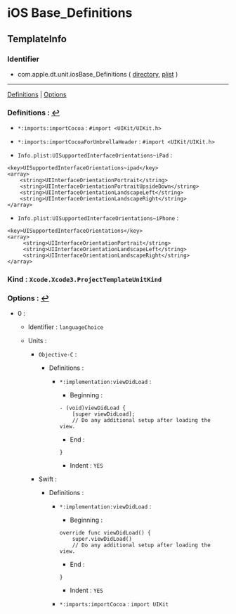 # iOS Base_Definitions

## TemplateInfo

### Identifier

- com.apple.dt.unit.iosBase_Definitions ( [directory](/Applications/Xcode.app/Contents/Developer/Platforms/iPhoneOS.platform/Developer/Library/Xcode/Templates/Project%20Templates/iOS/iOS%20Base_Definitions.xctemplate), [plist](/Applications/Xcode.app/Contents/Developer/Platforms/iPhoneOS.platform/Developer/Library/Xcode/Templates/Project%20Templates/iOS/iOS%20Base_Definitions.xctemplate/TemplateInfo.plist) )

---
<span id="m_Definitions">[Definitions](#a_Definitions)</span> | <span id="m_Options">[Options](#a_Options)</span>

### Definitions :  <span id="a_Definitions"/>[↩](#m_Definitions)

- `*:imports:importCocoa` : `#import <UIKit/UIKit.h>`

- `*:imports:importCocoaForUmbrellaHeader` : `#import <UIKit/UIKit.h>`

- `Info.plist:UISupportedInterfaceOrientations~iPad` : 

```
<key>UISupportedInterfaceOrientations~ipad</key>
<array>
    <string>UIInterfaceOrientationPortrait</string>
    <string>UIInterfaceOrientationPortraitUpsideDown</string>
    <string>UIInterfaceOrientationLandscapeLeft</string>
    <string>UIInterfaceOrientationLandscapeRight</string>
</array>

```

- `Info.plist:UISupportedInterfaceOrientations~iPhone` : 

```
<key>UISupportedInterfaceOrientations</key>
<array>
     <string>UIInterfaceOrientationPortrait</string>
     <string>UIInterfaceOrientationLandscapeLeft</string>
     <string>UIInterfaceOrientationLandscapeRight</string>
</array>

```

### Kind : `Xcode.Xcode3.ProjectTemplateUnitKind`

### Options :  <span id="a_Options"/>[↩](#m_Options)

- 0 : 

	- Identifier : `languageChoice`

	- Units : 

		- `Objective-C` : 

			- Definitions : 

				- `*:implementation:viewDidLoad` : 

					- Beginning : 

					```
					- (void)viewDidLoad {
					    [super viewDidLoad];
					    // Do any additional setup after loading the view.
					```

					- End : 

					```
					}
					
					```

					- Indent : `YES`

		- Swift : 

			- Definitions : 

				- `*:implementation:viewDidLoad` : 

					- Beginning : 

					```
					override func viewDidLoad() {
					    super.viewDidLoad()
					    // Do any additional setup after loading the view.
					```

					- End : 

					```
					}
					
					```

					- Indent : `YES`

				- `*:imports:importCocoa` : `import UIKit`
